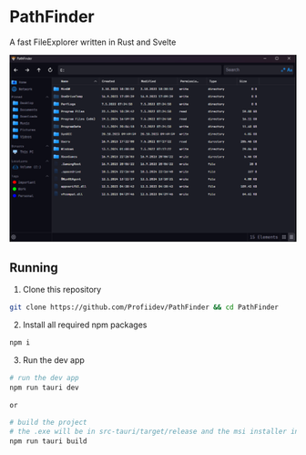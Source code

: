 # PathFinder

A fast FileExplorer written in Rust and Svelte

![Alt text](image.png)

## Running

1. Clone this repository 
```bash
git clone https://github.com/Profiidev/PathFinder && cd PathFinder
```

2. Install all required npm packages
```bash
npm i
```

3. Run the dev app
```bash
# run the dev app
npm run tauri dev
```
    or
```bash
# build the project
# the .exe will be in src-tauri/target/release and the msi installer in src-tauri/target/release/bundle/msi
npm run tauri build
```
